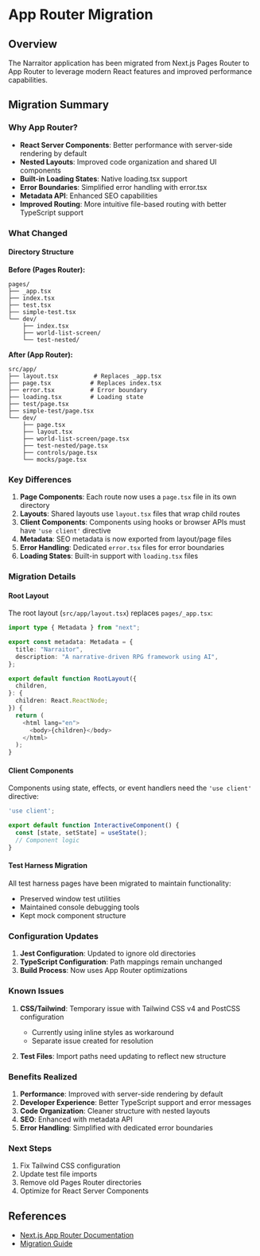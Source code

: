 # App Router Migration

## Overview

The Narraitor application has been migrated from Next.js Pages Router to App Router to leverage modern React features and improved performance capabilities.

## Migration Summary

### Why App Router?

- **React Server Components**: Better performance with server-side rendering by default
- **Nested Layouts**: Improved code organization and shared UI components
- **Built-in Loading States**: Native loading.tsx support
- **Error Boundaries**: Simplified error handling with error.tsx
- **Metadata API**: Enhanced SEO capabilities
- **Improved Routing**: More intuitive file-based routing with better TypeScript support

### What Changed

#### Directory Structure

**Before (Pages Router):**
```
pages/
├── _app.tsx
├── index.tsx
├── test.tsx
├── simple-test.tsx
└── dev/
    ├── index.tsx
    ├── world-list-screen/
    └── test-nested/
```

**After (App Router):**
```
src/app/
├── layout.tsx          # Replaces _app.tsx
├── page.tsx           # Replaces index.tsx
├── error.tsx          # Error boundary
├── loading.tsx        # Loading state
├── test/page.tsx
├── simple-test/page.tsx
└── dev/
    ├── page.tsx
    ├── layout.tsx
    ├── world-list-screen/page.tsx
    ├── test-nested/page.tsx
    ├── controls/page.tsx
    └── mocks/page.tsx
```

### Key Differences

1. **Page Components**: Each route now uses a `page.tsx` file in its own directory
2. **Layouts**: Shared layouts use `layout.tsx` files that wrap child routes
3. **Client Components**: Components using hooks or browser APIs must have `'use client'` directive
4. **Metadata**: SEO metadata is now exported from layout/page files
5. **Error Handling**: Dedicated `error.tsx` files for error boundaries
6. **Loading States**: Built-in support with `loading.tsx` files

### Migration Details

#### Root Layout

The root layout (`src/app/layout.tsx`) replaces `pages/_app.tsx`:

```typescript
import type { Metadata } from "next";

export const metadata: Metadata = {
  title: "Narraitor",
  description: "A narrative-driven RPG framework using AI",
};

export default function RootLayout({
  children,
}: {
  children: React.ReactNode;
}) {
  return (
    <html lang="en">
      <body>{children}</body>
    </html>
  );
}
```

#### Client Components

Components using state, effects, or event handlers need the `'use client'` directive:

```typescript
'use client';

export default function InteractiveComponent() {
  const [state, setState] = useState();
  // Component logic
}
```

#### Test Harness Migration

All test harness pages have been migrated to maintain functionality:
- Preserved window test utilities
- Maintained console debugging tools
- Kept mock component structure

### Configuration Updates

1. **Jest Configuration**: Updated to ignore old directories
2. **TypeScript Configuration**: Path mappings remain unchanged
3. **Build Process**: Now uses App Router optimizations

### Known Issues

1. **CSS/Tailwind**: Temporary issue with Tailwind CSS v4 and PostCSS configuration
   - Currently using inline styles as workaround
   - Separate issue created for resolution

2. **Test Files**: Import paths need updating to reflect new structure

### Benefits Realized

1. **Performance**: Improved with server-side rendering by default
2. **Developer Experience**: Better TypeScript support and error messages
3. **Code Organization**: Cleaner structure with nested layouts
4. **SEO**: Enhanced with metadata API
5. **Error Handling**: Simplified with dedicated error boundaries

### Next Steps

1. Fix Tailwind CSS configuration
2. Update test file imports
3. Remove old Pages Router directories
4. Optimize for React Server Components

## References

- [Next.js App Router Documentation](https://nextjs.org/docs/app)
- [Migration Guide](https://nextjs.org/docs/app/building-your-application/upgrading/app-router-migration)
